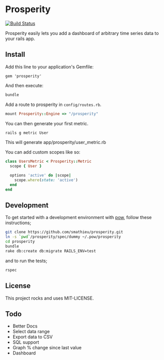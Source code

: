 # Prosperity

[![Build Status](https://travis-ci.org/smathieu/prosperity.png)](https://travis-ci.org/smathieu/prosperity)

Prosperity easily lets you add a dashboard of arbitrary time series data to your rails app.

## Install

Add this line to your application's Gemfile:

```
gem 'prosperity'
```

And then execute:

```bash
bundle
```

Add a route to prosperity in ```config/routes.rb```.

```ruby
mount Prosperity::Engine => "/prosperity"
```

You can then generate your first metric.

```bash
rails g metric User
```

This will generate app/prosperity/user_metric.rb

You can add custom scopes like so:

```ruby
class UsersMetric < Prosperity::Metric
  scope { User }

  options 'active' do |scope|
    scope.where(state: 'active')
  end
end
```

## Development

To get started with a development environment with [pow](http://pow.cx/), follow these instructions;

```bash
git clone https://github.com/smathieu/prosperity.git
ln -s `pwd`/prosperity/spec/dummy ~/.pow/prosperity
cd prosperity
bundle
rake db:create db:migrate RAILS_ENV=test
```

and to run the tests;
```bash
rspec
```

## License

This project rocks and uses MIT-LICENSE.

## Todo

- Better Docs
- Select data range
- Export data to CSV
- SQL support
- Graph % change since last value
- Dashboard
